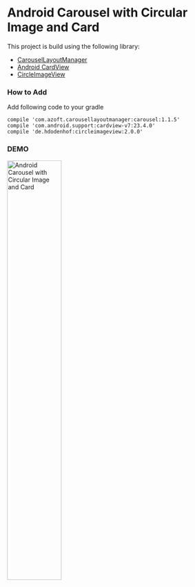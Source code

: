 # Android Carousel with Circular Image and Card

This project is build using the following library: 

-  [CarouselLayoutManager](https://github.com/Azoft/CarouselLayoutManager)
-  [Android CardView](https://developer.android.com/training/material/lists-cards.html)
-  [CircleImageView](https://github.com/hdodenhof/CircleImageView)

### How to Add

Add following code to your gradle

```text
compile 'com.azoft.carousellayoutmanager:carousel:1.1.5'
compile 'com.android.support:cardview-v7:23.4.0'
compile 'de.hdodenhof:circleimageview:2.0.0'
```

### DEMO

<a href="http://www.youtube.com/watch?v=uKUfCClXRxo" target="_blank">
<img src="http://i64.tinypic.com/16789p3.jpg" width="50%" alt="Android Carousel with Circular Image and Card" /></a>
